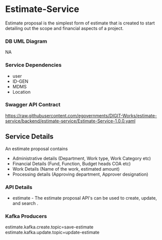 # Estimate-Service

Estimate proposal is the simplest form of estimate that is created to start detailing out the scope and financial aspects of a project.

### DB UML Diagram

NA

### Service Dependencies

- user
- ID-GEN
- MDMS
- Location

### Swagger API Contract

https://raw.githubusercontent.com/egovernments/DIGIT-Works/estimate-service/backend/estimate-service/Estimate-Service-1.0.0.yaml

## Service Details

An estimate proposal contains
- Administrative details (Department, Work type, Work Category etc)
- Financial Details (Fund, Function, Budget heads COA etc)
- Work Details (Name of the work, estimated amount)
- Processing details (Approving department, Approver designation)


### API Details

- estimate - The estimate proposal API's can be used to create, update, and search .

### Kafka Producers

estimate.kafka.create.topic=save-estimate
estimate.kafka.update.topic=update-estimate

